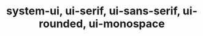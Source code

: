 ---
title: "system-ui, ui-serif, ui-sans-serif, ui-rounded, ui-monospace"
description: "CSS keywords for specifying system fonts for `font-family`."
category: css
last_test_date: "2022-12-30"
test_url: "/tests/css-system-fonts.html"
test_results_url: ""
stats: {
	apple-mail: {
		macos: {
			"13.1":"y"
		},
		ios: {
			"16.2":"y"
		}
	},
	gmail: {
		desktop-webmail: {
			"2022-12":"y #2"
		},
		ios: {
			"2022-12":"y"
		},
		android: {
			"2022-12":"y #1"
		},
        mobile-webmail: {
            "2022-12": "y #2"
        }
	},
    orange: {
        desktop-webmail: {
            "2022-12":"u",
            "2022-12":"u"
        },
        ios: {
            "2022-12":"u"
        },
        android: {
            "2022-12":"u"
        }
    },
	outlook: {
		windows: {
			"2007":"u",
			"2010":"u",
			"2013":"u",
			"2016":"u",
			"2019":"u"
		},
		windows-mail: {
			"2022-12":"u"
		},
		macos: {
			"2022-12":"y"
		},
		outlook-com: {
			"2022-12":"u"
		},
		ios: {
			"2022-12":"y"
		},
		android: {
			"2022-12":"y #1"
		}
	},
	yahoo: {
		desktop-webmail: {
			"2022-12":"y #2"
		},
		ios: {
			"2022-12":"y"
		},
		android: {
			"2022-12":"u"
		}
	},
	aol: {
		desktop-webmail: {
			"2022-12":"y #2"
		},
		ios: {
			"2022-12":"y"
		},
		android: {
			"2022-12":"u"
		}
	},
	samsung-email: {
		android: {
			"5.0.10.2":"u"
		}
	},
    sfr: {
        desktop-webmail: {
            "2022-12":"u"
        },
        ios: {
            "2022-12":"u"
        },
        android: {
            "2022-12":"u"
        }
    },
	thunderbird: {
		macos: {
			"102.6":"y #1"
		}
	},
    protonmail: {
        desktop-webmail: {
            "2022-12":"y #2"
        },
        ios: {
            "2022-12":"y"
        },
        android: {
            "2022-12":"u"
        }
    },
    hey: {
        desktop-webmail: {
            "2022-12":"y #2"
        }
    },
    mail-ru: {
        desktop-webmail: {
            "2022-12":"y #2"
        }
    },
	fastmail: {
		desktop-webmail: {
			"2022-12": "y #2"
		}
	},
    laposte: {
        desktop-webmail: {
            "2022-12": "u"
        }
    }
}
notes_by_num: {
    "1": "Partial. Supports `system-ui` only.",
    "2": "Partial. Depends on browser support. `system-ui` works in all browsers. `ui-serif`, `ui-sans-serif`, `ui-rounded` and `ui-monospace` are supported on all browsers on iOS and Safari on MacOS."
}
links: {
	"Can I use: system fonts":"https://caniuse.com/extended-system-fonts",
	"MDN: font-family":"https://developer.mozilla.org/en-US/docs/Web/CSS/font-family"
}
---